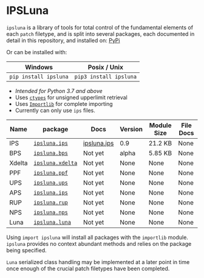 # IPSLuna
`ipsluna`  is a library of tools for total control of the fundamental elements of each `patch` filetype, and is split into several packages, each documented in detail in this repository, and installed on: [PyPi]( https://pypi.org/project/ipsluna/)

Or can be installed with:

|Windows|Posix / Unix|
|--|--|
|`pip install ipsluna`  | `pip3 install ipsluna` |
 - *Intended for Python 3.7 and above*
 - Uses [`ctypes`](https://docs.python.org/3/library/ctypes.html) for unsigned upperlimit retrieval
 - Uses [`Importlib`](https://docs.python.org/3/library/importlib.html) for complete importing
 - Currently can only use `ips` files.
 

|Name | package |Docs| Version| Module Size | File Docs|
|--|--|--|--|--|--|
|IPS|[`ipsluna.ips`](https://github.com/BrettefromNesUniverse/ipsluna/blob/main/src/ipsluna/ips/__init__.py)| [ipsluna.ips](https://github.com/BrettefromNesUniverse/ipsluna/blob/main/docs/ipsluna.ips_docs.md) |0.9|21.2 KB |None |
|BPS|[`ipsluna.bps`]()|Not yet|alpha|5.85 KB|None
|Xdelta|[`ipsluna.xdelta`]()|Not yet|None|None|None
|PPF|[`ipsluna.ppf`]()|Not yet|None|None|None
|UPS|[`ipsluna.ups`]()|Not yet|None|None|None
|APS|[`ipsluna.ips`]()|Not yet|None|None|None
|RUP|[`ipsluna.rup`]()|Not yet|None|None|None
|NPS|[`ipsluna.nps`]()|Not yet|None|None|None
|Luna|[`ipsluna.luna`]()|Not yet|None|None|None

Using `import ipsluna` will install all packages with the `importlib` module. `ipsluna` provides no context abundant methods and relies on the package being specified.

`Luna` serialized class handling may be implemented at a later point in time once enough of the crucial patch filetypes have been completed.
